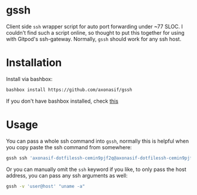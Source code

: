 # gssh

Client side `ssh` wrapper script for auto port forwarding under ~77 SLOC. I couldn't find such a script online, so thought to put this together for using with Gitpod's ssh-gateway. Normally, `gssh` should work for any ssh host.

# Installation

Install via bashbox:

```bash
bashbox install https://github.com/axonasif/gssh
```

If you don't have bashbox installed, check [this](https://github.com/bashbox/bashbox#getting-started)

# Usage

You can pass a whole ssh command into `gssh`, normally this is helpful when you copy paste the ssh command from somewhere:

```bash
gssh ssh 'axonasif-dotfilessh-cemin9pjf2q@axonasif-dotfilessh-cemin9pjf2q.ssh.ws-us65.gitpod.io'
```

Or you can manually omit the `ssh` keyword if you like, to only pass the host address, you can pass any ssh arguments as well:

```bash
gssh -v 'user@host' "uname -a"
```
